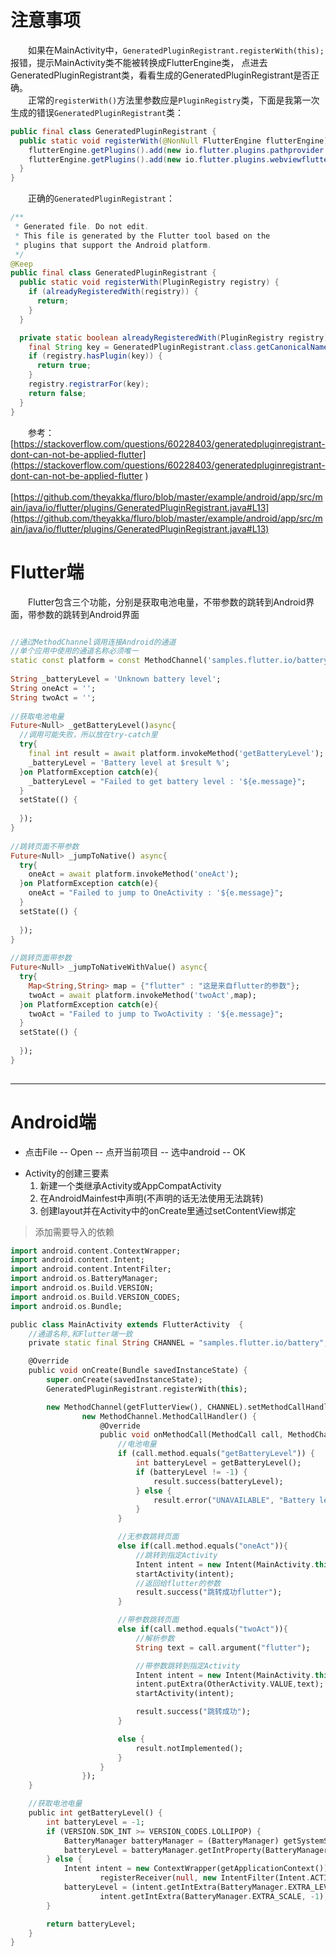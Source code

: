 # 注意事项
&emsp;&emsp;如果在MainActivity中，`GeneratedPluginRegistrant.registerWith(this);`报错，提示MainActivity类不能被转换成FlutterEngine类，
点进去GeneratedPluginRegistrant类，看看生成的GeneratedPluginRegistrant是否正确。  
&emsp;&emsp;正常的`registerWith()`方法里参数应是`PluginRegistry`类，下面是我第一次生成的错误`GeneratedPluginRegistrant`类：

```java
public final class GeneratedPluginRegistrant {
  public static void registerWith(@NonNull FlutterEngine flutterEngine) {
    flutterEngine.getPlugins().add(new io.flutter.plugins.pathprovider.PathProviderPlugin());
    flutterEngine.getPlugins().add(new io.flutter.plugins.webviewflutter.WebViewFlutterPlugin());
  }
}
```

&emsp;&emsp;正确的`GeneratedPluginRegistrant`：

```java
/**
 * Generated file. Do not edit.
 * This file is generated by the Flutter tool based on the
 * plugins that support the Android platform.
 */
@Keep
public final class GeneratedPluginRegistrant {
  public static void registerWith(PluginRegistry registry) {
    if (alreadyRegisteredWith(registry)) {
      return;
    }
  }

  private static boolean alreadyRegisteredWith(PluginRegistry registry) {
    final String key = GeneratedPluginRegistrant.class.getCanonicalName();
    if (registry.hasPlugin(key)) {
      return true;
    }
    registry.registrarFor(key);
    return false;
  }
}
```

&emsp;&emsp;参考：  
[https://stackoverflow.com/questions/60228403/generatedpluginregistrant-dont-can-not-be-applied-flutter](https://stackoverflow.com/questions/60228403/generatedpluginregistrant-dont-can-not-be-applied-flutter )  
&emsp;&emsp;[https://github.com/theyakka/fluro/blob/master/example/android/app/src/main/java/io/flutter/plugins/GeneratedPluginRegistrant.java#L13](https://github.com/theyakka/fluro/blob/master/example/android/app/src/main/java/io/flutter/plugins/GeneratedPluginRegistrant.java#L13)
	





# Flutter端
&emsp;&emsp;Flutter包含三个功能，分别是获取电池电量，不带参数的跳转到Android界面，带参数的跳转到Android界面
```dart

//通过MethodChannel调用连接Android的通道
//单个应用中使用的通道名称必须唯一
static const platform = const MethodChannel('samples.flutter.io/battery');
  
String _batteryLevel = 'Unknown battery level';
String oneAct = '';
String twoAct = '';
	
//获取电池电量
Future<Null> _getBatteryLevel()async{
  //调用可能失败，所以放在try-catch里
  try{
    final int result = await platform.invokeMethod('getBatteryLevel');
    _batteryLevel = 'Battery level at $result %';
  }on PlatformException catch(e){
    _batteryLevel = "Failed to get battery level : '${e.message}";
  }
  setState(() {
		
  });
}
	
//跳转页面不带参数
Future<Null> _jumpToNative() async{
  try{
    oneAct = await platform.invokeMethod('oneAct');
  }on PlatformException catch(e){
    oneAct = "Failed to jump to OneActivity : '${e.message}";
  }
  setState(() {
     
  });
}
	
//跳转页面带参数
Future<Null> _jumpToNativeWithValue() async{
  try{
    Map<String,String> map = {"flutter" : "这是来自flutter的参数"};
   	twoAct = await platform.invokeMethod('twoAct',map);
  }on PlatformException catch(e){
    twoAct = "Failed to jump to TwoActivity : '${e.message}";
  }
  setState(() {
		
  });
}
	
```

***

# Android端
* 点击File -- Open -- 点开当前项目 -- 选中android -- OK
- Activity的创建三要素
	1. 新建一个类继承Activity或AppCompatActivity
	2. 在AndroidMainfest中声明(不声明的话无法使用无法跳转)
	3. 创建layout并在Activity中的onCreate里通过setContentView绑定
	
> 添加需要导入的依赖
	
```dart
import android.content.ContextWrapper;
import android.content.Intent;
import android.content.IntentFilter;
import android.os.BatteryManager;
import android.os.Build.VERSION;
import android.os.Build.VERSION_CODES;
import android.os.Bundle;
```

```dart
public class MainActivity extends FlutterActivity  {
    //通道名称,和Flutter端一致
    private static final String CHANNEL = "samples.flutter.io/battery";

    @Override
    public void onCreate(Bundle savedInstanceState) {
        super.onCreate(savedInstanceState);
        GeneratedPluginRegistrant.registerWith(this);

        new MethodChannel(getFlutterView(), CHANNEL).setMethodCallHandler(
                new MethodChannel.MethodCallHandler() {
                    @Override
                    public void onMethodCall(MethodCall call, MethodChannel.Result result) {
                        //电池电量
                        if (call.method.equals("getBatteryLevel")) {
                            int batteryLevel = getBatteryLevel();
                            if (batteryLevel != -1) {
                                result.success(batteryLevel);
                            } else {
                                result.error("UNAVAILABLE", "Battery level not available.", null);
                            }
                        }

                        //无参数跳转页面
                        else if(call.method.equals("oneAct")){
                            //跳转到指定Activity
                            Intent intent = new Intent(MainActivity.this,MyFlutterActivity.class);
                            startActivity(intent);
                            //返回给flutter的参数
                            result.success("跳转成功flutter");
                        }

                        //带参数跳转页面
                        else if(call.method.equals("twoAct")){
                            //解析参数
                            String text = call.argument("flutter");

                            //带参数跳转到指定Activity
                            Intent intent = new Intent(MainActivity.this,OtherActivity.class);
                            intent.putExtra(OtherActivity.VALUE,text);
                            startActivity(intent);

                            result.success("跳转成功");
                        }

                        else {
                            result.notImplemented();
                        }
                    }
                });
    }

    //获取电池电量
    public int getBatteryLevel() {
        int batteryLevel = -1;
        if (VERSION.SDK_INT >= VERSION_CODES.LOLLIPOP) {
            BatteryManager batteryManager = (BatteryManager) getSystemService(BATTERY_SERVICE);
            batteryLevel = batteryManager.getIntProperty(BatteryManager.BATTERY_PROPERTY_CAPACITY);
        } else {
            Intent intent = new ContextWrapper(getApplicationContext()).
                    registerReceiver(null, new IntentFilter(Intent.ACTION_BATTERY_CHANGED));
            batteryLevel = (intent.getIntExtra(BatteryManager.EXTRA_LEVEL, -1) * 100) /
                    intent.getIntExtra(BatteryManager.EXTRA_SCALE, -1);
        }

        return batteryLevel;
    }
}
```
	
	
	
	
